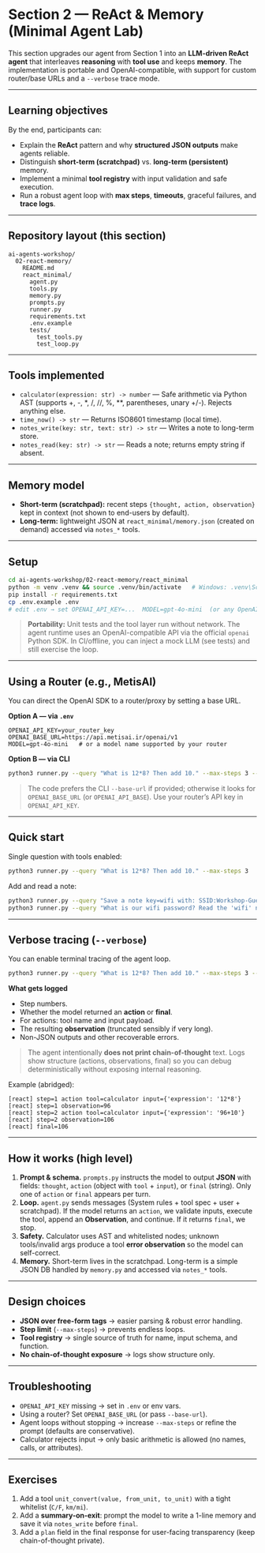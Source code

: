 # Section 2 — ReAct & Memory (Minimal Agent Lab)

This section upgrades our agent from Section 1 into an **LLM-driven ReAct agent** that interleaves **reasoning** with **tool use** and keeps **memory**. The implementation is portable and OpenAI-compatible, with support for custom router/base URLs and a `--verbose` trace mode.

---

## Learning objectives

By the end, participants can:

* Explain the **ReAct** pattern and why **structured JSON outputs** make agents reliable.
* Distinguish **short-term (scratchpad)** vs. **long-term (persistent)** memory.
* Implement a minimal **tool registry** with input validation and safe execution.
* Run a robust agent loop with **max steps**, **timeouts**, graceful failures, and **trace logs**.

---

## Repository layout (this section)

```
ai-agents-workshop/
  02-react-memory/
    README.md
    react_minimal/
      agent.py
      tools.py
      memory.py
      prompts.py
      runner.py
      requirements.txt
      .env.example
      tests/
        test_tools.py
        test_loop.py
```

---

## Tools implemented

* `calculator(expression: str) -> number` — Safe arithmetic via Python AST (supports +, -, *, /, //, %, **, parentheses, unary +/-). Rejects anything else.
* `time_now() -> str` — Returns ISO8601 timestamp (local time).
* `notes_write(key: str, text: str) -> str` — Writes a note to long-term store.
* `notes_read(key: str) -> str` — Reads a note; returns empty string if absent.

---

## Memory model

* **Short-term (scratchpad):** recent steps `{thought, action, observation}` kept in context (not shown to end-users by default).
* **Long-term:** lightweight JSON at `react_minimal/memory.json` (created on demand) accessed via `notes_*` tools.

---

## Setup

```bash
cd ai-agents-workshop/02-react-memory/react_minimal
python -m venv .venv && source .venv/bin/activate   # Windows: .venv\Scripts\activate
pip install -r requirements.txt
cp .env.example .env
# edit .env → set OPENAI_API_KEY=...  MODEL=gpt-4o-mini  (or any OpenAI-compatible chat model)
```

> **Portability:** Unit tests and the tool layer run without network. The agent runtime uses an OpenAI-compatible API via the official `openai` Python SDK. In CI/offline, you can inject a mock LLM (see tests) and still exercise the loop.

---

## Using a Router (e.g., MetisAI)

You can direct the OpenAI SDK to a router/proxy by setting a base URL.

**Option A — via `.env`**

```env
OPENAI_API_KEY=your_router_key
OPENAI_BASE_URL=https://api.metisai.ir/openai/v1
MODEL=gpt-4o-mini   # or a model name supported by your router
```

**Option B — via CLI**

```bash
python3 runner.py --query "What is 12*8? Then add 10." --max-steps 3 --base-url https://api.metisai.ir/openai/v1 --model gpt-4o-mini
```

> The code prefers the CLI `--base-url` if provided; otherwise it looks for `OPENAI_BASE_URL` (or `OPENAI_API_BASE`). Use your router’s API key in `OPENAI_API_KEY`.

---

## Quick start

Single question with tools enabled:

```bash
python3 runner.py --query "What is 12*8? Then add 10." --max-steps 3
```

Add and read a note:

```bash
python3 runner.py --query "Save a note key=wifi with: SSID:Workshop-Guest; Pass:1234" --max-steps 4
python3 runner.py --query "What is our wifi password? Read the 'wifi' note." --max-steps 4
```

---

## Verbose tracing (`--verbose`)

You can enable terminal tracing of the agent loop.

```bash
python3 runner.py --query "What is 12*8? Then add 10." --max-steps 3 --verbose
```

**What gets logged**

* Step numbers.
* Whether the model returned an **action** or **final**.
* For actions: tool name and input payload.
* The resulting **observation** (truncated sensibly if very long).
* Non-JSON outputs and other recoverable errors.

> The agent intentionally **does not print chain-of-thought** text. Logs show structure (actions, observations, final) so you can debug deterministically without exposing internal reasoning.

Example (abridged):

```
[react] step=1 action tool=calculator input={'expression': '12*8'}
[react] step=1 observation=96
[react] step=2 action tool=calculator input={'expression': '96+10'}
[react] step=2 observation=106
[react] final=106
```

---

## How it works (high level)

1. **Prompt & schema.** `prompts.py` instructs the model to output **JSON** with fields: `thought`, `action` (object with `tool` + `input`), or `final` (string). Only one of `action` or `final` appears per turn.
2. **Loop.** `agent.py` sends messages (System rules + tool spec + user + scratchpad). If the model returns an `action`, we validate inputs, execute the tool, append an **Observation**, and continue. If it returns `final`, we stop.
3. **Safety.** Calculator uses AST and whitelisted nodes; unknown tools/invalid args produce a tool **error observation** so the model can self-correct.
4. **Memory.** Short-term lives in the scratchpad. Long-term is a simple JSON DB handled by `memory.py` and accessed via `notes_*` tools.

---

## Design choices

* **JSON over free-form tags** → easier parsing & robust error handling.
* **Step limit** (`--max-steps`) → prevents endless loops.
* **Tool registry** → single source of truth for name, input schema, and function.
* **No chain-of-thought exposure** → logs show structure only.

---

## Troubleshooting

* `OPENAI_API_KEY` missing → set in `.env` or env vars.
* Using a router? Set `OPENAI_BASE_URL` (or pass `--base-url`).
* Agent loops without stopping → increase `--max-steps` or refine the prompt (defaults are conservative).
* Calculator rejects input → only basic arithmetic is allowed (no names, calls, or attributes).

---

## Exercises

1. Add a tool `unit_convert(value, from_unit, to_unit)` with a tight whitelist (`C/F`, `km/mi`).
2. Add a **summary-on-exit**: prompt the model to write a 1-line memory and save it via `notes_write` before `final`.
3. Add a `plan` field in the final response for user-facing transparency (keep chain-of-thought private).